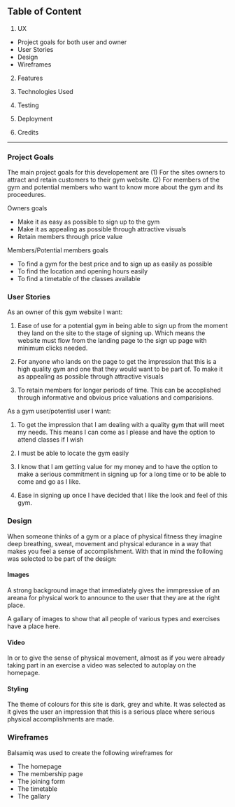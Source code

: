 ## Table of Content

1. UX
- Project goals for both user and owner
- User Stories
- Design
- Wireframes

2. Features

3. Technologies Used

4. Testing 

5. Deployment

6. Credits


-------

### Project Goals

The main project goals for this developement are (1) For the sites owners to attract and retain customers to their gym website. (2) For members of the gym and potential members who want to know more about the gym and its proceedures.

Owners goals
- Make it as easy as possible to sign up to the gym
- Make it as appealing as possible through attractive visuals
- Retain members through price value 

Members/Potential members goals
- To find a gym for the best price and to sign up as easily as possible
- To find the location and opening hours easily 
- To find a timetable of the classes available


### User Stories

As an owner of this gym website I want:

1. Ease of use for a potential gym in being able to sign up from the moment they land on the site to the stage of signing up. Which means the website must flow from the landing page to the sign up page with minimum clicks needed.

2. For anyone who lands on the page to get the impression that this is a high quality gym and one that they would want to be part of. To make it as appealing as possible through attractive visuals

3. To retain members for longer periods of time. This can be accoplished through informative and obvious price valuations and comparisions.


As a gym user/potentisl user I want:

1. To get the impression that I am dealing with a quality gym that will meet my needs. This means I can come as I please and have the option to attend classes if I wish

2. I must be able to locate the gym easily

3. I know that I am getting value for my money and to have the option to make a serious commitment in signing up for a long time or to be able to come and go as I like.

4. Ease in signing up once I have decided that I like the look and feel of this gym.


### Design

When someone thinks of a gym or a place of physical fitness they imagine deep breathing, sweat, movement and physical edurance in a way that makes you feel a sense of accomplishment. With that in mind the following was selected to be part of the design:

#### Images 
A strong background image that immediately gives the immpressive of an areana for physical work to announce to the user that they are at the right place.

A gallary of images to show that all people of various types and exercises have a place here.

#### Video

In or to give the sense of physical movement, almost as if you were already taking part in an exercise a video was selected to autoplay on the homepage.

#### Styling

The theme of colours for this site is dark, grey and white. It was selected as it gives the user an impression that this is a serious place where serious physical accomplishments are made.


### Wireframes

Balsamiq was used to create the following wireframes for 

- The homepage
- The membership page
- The joining form
- The timetable
- The gallary




